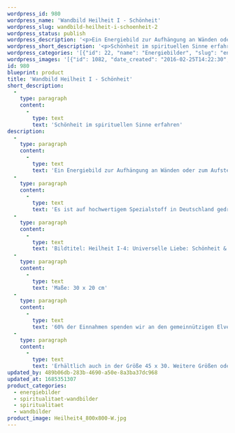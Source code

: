 ```yaml
---
wordpress_id: 980
wordpress_name: 'Wandbild Heilheit I - Schönheit'
wordpress_slug: wandbild-heilheit-i-schoenheit-2
wordpress_status: publish
wordpress_description: '<p>Ein Energiebild zur Aufhängung an Wänden oder zum Aufstellen im Raum mit einem aktivierbaren Informationsfeld zu: Heilheit - Universelle Liebe - Schönheit  - Zuversicht: Aktivierung eines Zustands inneren Heilseins. Bewusstseins für die eigene Schönheit erlangen und dafür, dass alles "gut" ist, wie es ist. Wahrnehmungsfähigkeit für das, was stimmig, intakt und förderlich ist vertiefen. Wie sämtliche Bilder aus der Reihe ''Heilheit'' repräsentiert auch dieses das angemessene Gefühl, eingebunden zu sein in das, was wir universelle Liebe nennen.</p><p>Es ist auf hochwertigem Spezialstoff in Deutschland gedruckt und sorgfältig in Handarbeit auf Holzkeilrahmen aufgezogen. Laut Herstellerangaben ist der farbintensive Druck 70 Jahre lichtecht, waschbar und in einem umweltorientierten Verfahren hergestellt. Der Oberstoff ist mit einer Spezialbeschichtung unterfüttert, so dass, bei Aufhängung an der Wand, der rückseitige Holzrahmen auch bei hellen Farben unsichtbar ist.</p><p>Bildtitel: Heilheit I-4: Universelle Liebe: Schönheit &amp; Zuversicht. Reihe: Heilheit</p><p>Maße: 30 x 20 cm</p><p>60% der Einnahmen spenden wir an den <a href="http://www.elveden.de/foerderverein/">gemeinnützigen Elveden Förderverein e.V.</a></p><p>Erhältlich auch in der Größe 45 x 30. Weitere Größen oder andere Seitenverhältnisse, sind bis 200 cm individuell für Sie innerhalb weniger Tage herstellbar. Bitte kontaktieren Sie uns hierfür unter <a href="mailto:info@elvedenverlag.de">info@elvedenverlag.de</a>.</p><p><a href="https://my.feenbaum.de/anwendung-energie-wandbilder/">Anwendungshinweise</a>      <a href="https://my.feenbaum.de/produktinformation-wandbilder/">Produktinformationen</a></p>'
wordpress_short_description: '<p>Schönheit im spirituellen Sinne erfahren</p>'
wordpress_categories: '[{"id": 22, "name": "Energiebilder", "slug": "energiebilder"}, {"id": 42, "name": "Spiritualit\u00e4t", "slug": "spiritualitaet-wandbilder"}, {"id": 36, "name": "Spiritualit\u00e4t", "slug": "spiritualitaet"}, {"id": 24, "name": "Wandbilder", "slug": "wandbilder"}]'
wordpress_images: '[{"id": 1082, "date_created": "2016-02-25T14:22:30", "date_created_gmt": "2016-02-25T12:22:30", "date_modified": "2016-02-25T14:22:30", "date_modified_gmt": "2016-02-25T12:22:30", "src": "https://my.feenbaum.de/wp-content/uploads/2016/02/Heilheit4_800x800-W.jpg", "name": "Heilheit4_800x800-W", "alt": ""}]'
id: 980
blueprint: product
title: 'Wandbild Heilheit I - Schönheit'
short_description:
  -
    type: paragraph
    content:
      -
        type: text
        text: 'Schönheit im spirituellen Sinne erfahren'
description:
  -
    type: paragraph
    content:
      -
        type: text
        text: 'Ein Energiebild zur Aufhängung an Wänden oder zum Aufstellen im Raum mit einem aktivierbaren Informationsfeld zu: Heilheit - Universelle Liebe - Schönheit  - Zuversicht: Aktivierung eines Zustands inneren Heilseins. Bewusstseins für die eigene Schönheit erlangen und dafür, dass alles "gut" ist, wie es ist. Wahrnehmungsfähigkeit für das, was stimmig, intakt und förderlich ist vertiefen. Wie sämtliche Bilder aus der Reihe ''Heilheit'' repräsentiert auch dieses das angemessene Gefühl, eingebunden zu sein in das, was wir universelle Liebe nennen.'
  -
    type: paragraph
    content:
      -
        type: text
        text: 'Es ist auf hochwertigem Spezialstoff in Deutschland gedruckt und sorgfältig in Handarbeit auf Holzkeilrahmen aufgezogen. Laut Herstellerangaben ist der farbintensive Druck 70 Jahre lichtecht, waschbar und in einem umweltorientierten Verfahren hergestellt. Der Oberstoff ist mit einer Spezialbeschichtung unterfüttert, so dass, bei Aufhängung an der Wand, der rückseitige Holzrahmen auch bei hellen Farben unsichtbar ist.'
  -
    type: paragraph
    content:
      -
        type: text
        text: 'Bildtitel: Heilheit I-4: Universelle Liebe: Schönheit & Zuversicht. Reihe: Heilheit'
  -
    type: paragraph
    content:
      -
        type: text
        text: 'Maße: 30 x 20 cm'
  -
    type: paragraph
    content:
      -
        type: text
        text: '60% der Einnahmen spenden wir an den gemeinnützigen Elveden Förderverein e.V.'
  -
    type: paragraph
    content:
      -
        type: text
        text: 'Erhältlich auch in der Größe 45 x 30. Weitere Größen oder andere Seitenverhältnisse, sind bis 200 cm individuell für Sie innerhalb weniger Tage herstellbar. Bitte kontaktieren Sie uns hierfür unter info@elvedenverlag.de.'
updated_by: 489b06db-283b-4690-a50e-8a3ba37dc968
updated_at: 1685351307
product_categories:
  - energiebilder
  - spiritualitaet-wandbilder
  - spiritualitaet
  - wandbilder
product_image: Heilheit4_800x800-W.jpg
---
```

